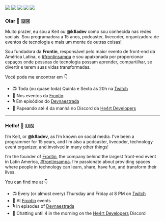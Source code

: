 [![](https://img.shields.io/badge/Twitch-9146FF?style=for-the-badge&logo=twitch&logoColor=white)](https://twitch.tv/frontintech)
[![](https://img.shields.io/badge/Twitter-1DA1F2?style=for-the-badge&logo=twitter&logoColor=white)](https://www.twitter.com/k8adev)
[![](https://img.shields.io/badge/Instagram-E4405F?style=for-the-badge&logo=instagram&logoColor=white)](https://www.instagram.com/k8adev)
[![](https://img.shields.io/badge/LinkedIn-0077B5?style=for-the-badge&logo=linkedin&logoColor=white)](https://www.linkedin.com/in/keitoliveira)
[![](https://img.shields.io/badge/dev.to-0A0A0A?style=for-the-badge&logo=dev.to&logoColor=white)](https://dev.to/k8adev)

### Olar 👋 🇧🇷

Muito prazer, eu sou a Keit ou **@k8adev** como sou conhecida nas redes sociais. Sou programadora a 15 anos, podcaster, livecoder, organizadora de eventos de tecnologia e mais um monte de outras coisas!

Sou fundadora da **Frontin**, responsável pelo maior evento de front-end da América Latina, o [#frontinsampa](https://evento.frontinsampa.com.br) e sou apaixonada por proporcionar espaços onde pessoas de tecnologia possam aprender, compartilhar, se divertir e terem suas vidas transformadas.

Você pode me encontrar em 👇

- 📺 Toda (ou quase toda) Quinta e Sexta às 20h na [Twitch](https://twitch.tv/frontintech)
- 🎫 Nos eventos da [Frontin](https://frontinsampa.com.br)
- 🎙 Em episódios do [Devnaestrada](https://devnaestrada.com.br)
- 💜 Papeando até 4 da manhã no Discord da [He4rt Developers](https://discord.gg/he4rt)

---

### Hello! 👋 🇺🇸

I’m Keit, or **@k8adev**, as I’m known on social media. I’ve been a programmer for 15 years, and I’m also a podcaster, livecoder, technology event organizer, and involved in many other things!

I’m the founder of [Frontin](https://frontinsampa.com.br), the company behind the largest front-end event in Latin America, [#frontinsampa](https://evento.frontinsampa.com.br). I’m passionate about providing spaces where people in technology can learn, share, have fun, and transform their lives.

You can find me at 👇

- 📺 Every (or almost every) Thursday and Friday at 8 PM on [Twitch](https://twitch.tv/frontintech)
- 🎫 At [Frontin](https://frontinsampa.com.br) events
- 🎙 In episodes of [Devnaestrada](https://devnaestrada.com.br)
- 💜 Chatting until 4 in the morning on the [He4rt Developers](https://discord.gg/he4rt) Discord
